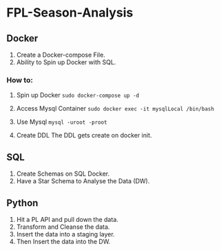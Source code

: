 # FPL-Season-Analysis

## Docker
1. Create a Docker-compose File.
2. Ability to Spin up Docker with SQL.

### How to:
1. Spin up Docker
`sudo docker-compose up -d`

2. Access Mysql Container
`sudo docker exec -it mysqlLocal /bin/bash`

3. Use Mysql
`mysql -uroot -proot`

4. Create DDL
The DDL gets create on docker init.


## SQL 
1. Create Schemas on SQL Docker.
2. Have a Star Schema to Analyse the Data (DW).

## Python
1. Hit a PL API and pull down the data.
2. Transform and Cleanse the data.
3. Insert the data into a staging layer.
4. Then Insert the data into the DW. 
